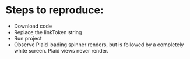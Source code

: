 # Steps to reproduce:
- Download code
- Replace the linkToken string
- Run project
- Observe Plaid loading spinner renders, but is followed by a completely white screen. Plaid views never render.
